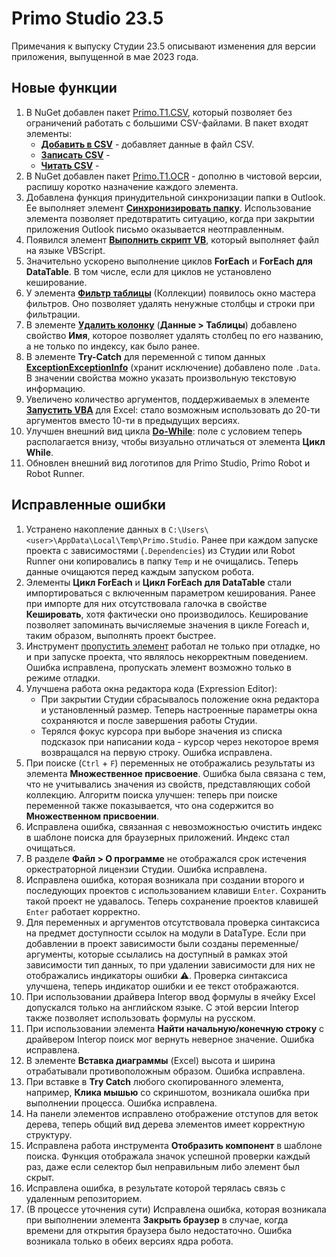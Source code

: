 # Primo Studio 23.5

Примечания к выпуску Студии 23.5 описывают изменения для версии приложения, выпущенной в мае 2023 года.

## Новые функции 
1. В NuGet добавлен пакет [Primo.T1.CSV](https://www.nuget.org/packages/Primo.T1.Csv), который позволяет без ограничений работать с большими CSV-файлами. В пакет входят элементы:
   * [**Добавить в CSV**](https://docs.primo-rpa.ru/primo-rpa/g_elements/el_extra/t1/els_csv/el_appendcsv) - добавляет данные в файл CSV.
   * [**Записать CSV**](https://docs.primo-rpa.ru/g_elements/el_extra/t1/els_csv/el_writecsv) - 
   * [**Читать CSV**](https://docs.primo-rpa.ru/g_elements/el_extra/t1/els_csv/el_readcsv) - 
3. В NuGet добавлен пакет  [Primo.T1.OCR](https://www.nuget.org/packages/Primo.T1.OCR) - дополню в чистовой версии, распишу коротко назначение каждого элемента.
4. Добавлена функция принудительной синхронизации папки в Outlook. Ее выполняет элемент [**Синхронизировать папку**](https://docs.primo-rpa.ru/primo-rpa/g_elements/el_basic/els_outlook/el_outlook_sync). Использование элемента позволяет предотвратить ситуацию, когда при закрытии приложения Outlook письмо оказывается неотправленным.
5. Появился элемент [**Выполнить скрипт VB**](https://docs.primo-rpa.ru/primo-rpa/g_elements/el_basic/els_prog/el_invokevb), который выполняет файл на языке VBScript.
6. Значительно ускорено выполнение циклов **ForEach** и **ForEach для DataTable**. В том числе, если для циклов не установлено кеширование. 
7. У элемента [**Фильтр таблицы**](https://docs.primo-rpa.ru/primo-rpa/g_elements/el_basic/els_coll/el_coll_filtertable) (Коллекции) появилось окно мастера фильтров. Оно позволяет удалять ненужные столбцы и строки при фильтрации. 
8. В элементе [**Удалить колонку**](https://docs.primo-rpa.ru/primo-rpa/g_elements/el_basic/els_data/els_data_tables/deletecolumn) (**Данные > Таблицы**) добавлено свойство **Имя**, которое позволяет удалять столбец по его названию, а не только по индексу, как было ранее. 
9. В элементе **Try-Catch** для переменной с типом данных [**ExceptionExceptionInfo**](https://docs.primo-rpa.ru/primo-rpa/g_elements/el_basic/els_logic/datatypes/executionexceptioninfo) (хранит исключение) добавлено поле `.Data`. В значении свойства можно указать произвольную текстовую информацию.
10. Увеличено количество аргументов, поддерживаемых в элементе [**Запустить VBA**](https://docs.primo-rpa.ru/primo-rpa/g_elements/el_basic/els_excel/el_excel_vba) для Excel: стало возможным использовать до 20-ти аргументов вместо 10-ти в предыдущих версиях.
11. Улучшен внешний вид цикла [**Do-While**](https://docs.primo-rpa.ru/primo-rpa/g_elements/el_basic/els_logic/el_logic_dowhile): поле с условием теперь располагается внизу, чтобы визуально отличаться от элемента **Цикл While**.
12. Обновлен внешний вид логотипов для Primo Studio, Primo Robot и Robot Runner.

## Исправленные ошибки
1. Устранено накопление данных в `C:\Users\<user>\AppData\Local\Temp\Primo.Studio`. Ранее при каждом запуске проекта с зависимостями (`.Dependencies`) из Студии или Robot Runner они копировались в папку `Temp` и не очищались. Теперь данные очищаются перед каждым запуском робота. 
1. Элементы **Цикл ForEach** и **Цикл ForEach для DataTable** стали импортироваться с включенным параметром кеширования. Ранее при импорте для них отсутствовала галочка в свойстве **Кешировать**, хотя фактически оно производилось. Кеширование позволяет запоминать вычисляемые значения в цикле Foreach и, таким образом, выполнять проект быстрее. 
1. Инструмент [пропустить элемент](https://docs.primo-rpa.ru/primo-rpa/primo-studio/process/debug#propusk-elementa) работал не только при отладке, но и при запуске проекта, что являлось некорректным поведением. Ошибка исправлена, пропускать элемент возможно только в режиме отладки.
1. Улучшена работа окна редактора кода (Expression Editor): 
   * При закрытии Студии сбрасывалось положение окна редактора и установленный размер. Теперь настроенные параметры окна сохраняются и после завершения работы Студии.
   * Терялся фокус курсора при выборе значения из списка подсказок при написании кода - курсор через некоторое время возвращался на первую строку. Ошибка исправлена.
1. При поиске (`Ctrl` + `F`) переменных не отображались результаты из элемента **Множественное присвоение**. Ошибка была связана с тем, что не учитывались значения из свойств, представляющих собой коллекцию. Алгоритм поиска улучшен: теперь при поиске переменной также показывается, что она содержится во **Множественном присвоении**.
1. Исправлена ошибка, связанная с невозможностью очистить индекс в шаблоне поиска для браузерных приложений. Индекс стал очищаться.
1. В разделе **Файл > О программе** не отображался срок истечения оркестраторной лицензии Студии. Ошибка исправлена.
1. Исправлена ошибка, которая возникала при создании второго и последующих проектов с использованием клавиши `Enter`. Сохранить такой проект не удавалось. Теперь сохранение проектов клавишей `Enter` работает корректно.
1. Для переменных и аргументов отсутствовала проверка синтаксиса на предмет доступности ссылок на модули в DataType. Если при добавлении в проект зависимости были созданы переменные/аргументы, которые ссылались на доступный в рамках этой зависимости тип данных, то при удалении зависимости для них не отображались индикаторы ошибки :warning:. Проверка синтаксиса улучшена, теперь индикатор ошибки и ее текст отображаются.
1. При использовании драйвера Interop ввод формулы в ячейку Excel допускался только на английском языке. С этой версии Interop также позволяет использовать формулы на русском.
1. При использовании элемента **Найти начальную/конечную строку** с драйвером Interop поиск мог вернуть неверное значение. Ошибка исправлена.
1. В элементе **Вставка диаграммы** (Excel) высота и ширина отрабатывали противоположным образом. Ошибка исправлена.
1. При вставке в **Try Catch** любого скопированного элемента, например, **Клика мышью** со скриншотом, возникала ошибка при выполнении процесса. Ошибка исправлена.
1. На панели элементов исправлено отображение отступов для веток дерева, теперь общий вид дерева элементов имеет корректную структуру.
1. Исправлена работа инструмента **Отобразить компонент** в шаблоне поиска. Функция отображала значок успешной проверки каждый раз, даже если селектор был неправильным либо элемент был скрыт.
1. Исправлена ошибка, в результате которой терялась связь с удаленным репозиторием. 
1. (В процессе уточнения сути) Исправлена ошибка, которая возникала при выполнении элемента **Закрыть браузер** в случае, когда времени для открытия браузера было недостаточно. Ошибка возникала только в обеих версиях ядра робота. 



